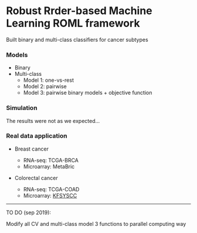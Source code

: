 # Robust Rrder-based Machine Learning ROML framework

Built binary and multi-class classifiers for cancer subtypes


### Models

- Binary
- Multi-class
  - Model 1: one-vs-rest
  - Model 2: pairwise
  - Model 3: pairwise binary models + objective function


### Simulation

The results were not as we expected...


### Real data application

- Breast cancer
  - RNA-seq: TCGA-BRCA
  - Microarray: MetaBric

- Colorectal cancer
  - RNA-seq: TCGA-COAD
  - Microarray: [KFSYSCC](https://www.synapse.org/#!Synapse:syn4974668)

---

TO DO (sep 2019):

Modify all CV and multi-class model 3 functions to parallel computing way
